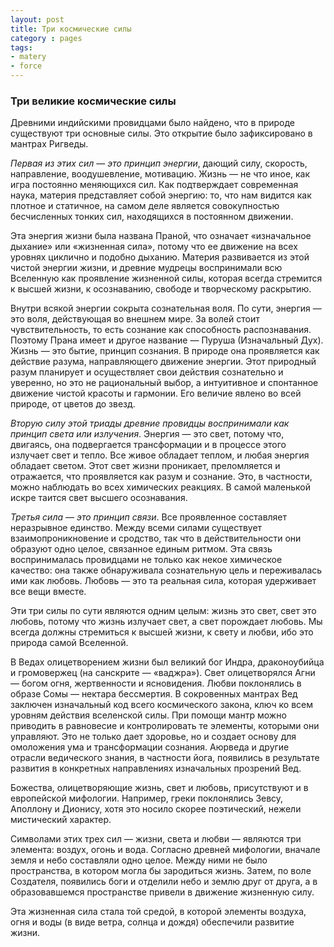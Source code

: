 ```yaml
---
layout: post
title: Три космические силы
category : pages
tags:
- matery
- force
---
```

<h3><span>Три великие космические силы</span></h3>
<p>Древними индийскими провидцами было найдено, что в природе существуют три основные силы. Это открытие было зафиксировано в мантрах Ригведы.</p>
<p><i>Первая из этих сил — это принцип энергии</i>, дающий силу, скорость, направление, воодушевление, мотивацию. Жизнь — не что иное, как игра постоянно меняющихся сил. Как подтверждает современная наука, материя представляет собой энергию: то, что нам видится как плотное и статичное, на самом деле является совокупностью бесчисленных тонких сил, находящихся в постоянном движении.</p>
 
<p><span>Эта энергия жизни была названа Праной, что означает «изначальное дыхание» или «жизненная сила», потому что ее движение на всех уровнях циклично и подобно дыханию. Материя развивается из этой чистой энергии жизни, и древние мудрецы воспринимали всю Вселенную как проявление жизненной силы, которая всегда стремится к высшей жизни, к осознаванию, свободе и творческому раскрытию.</span></p>
<p>Внутри всякой энергии сокрыта сознательная воля. По сути, энергия — это воля, действующая во внешнем мире. За волей стоит чувствительность, то есть сознание как способность распознавания. Поэтому Прана имеет и другое название — Пуруша (Изначальный Дух). Жизнь — это бытие, принцип сознания. В природе она проявляется как действие разума, направляющего движение энергии. Этот природный разум планирует и осуществляет свои действия сознательно и уверенно, но это не рациональный выбор, а интуитивное и спонтанное движение чистой красоты и гармонии. Его величие явлено во всей природе, от цветов до звезд.</p>
<p><i>Вторую силу этой триады древние провидцы воспринимали как принцип света или излучения</i>. Энергия — это свет, потому что, двигаясь, она подвергается трансформации и в процессе этого излучает свет и тепло. Все живое обладает теплом, и любая энергия обладает светом. Этот свет жизни проникает, преломляется и отражается, что проявляется как разум и сознание. Это, в частности, можно наблюдать во всех химических реакциях. В самой маленькой искре таится свет высшего осознавания.</p>
<p><i>Третья сила — это принцип связи</i>. Все проявленное составляет неразрывное единство. Между всеми силами существует взаимопроникновение и сродство, так что в действительности они образуют одно целое, связанное единым ритмом. Эта связь воспринималась провидцами не только как некое химическое качество: она также обнаруживала сознательную цель и переживалась ими как любовь. Любовь — это та реальная сила, которая удерживает все вещи вместе.</p>
<p>Эти три силы по сути являются одним целым: жизнь это свет, свет это любовь, потому что жизнь излучает свет, а свет порождает любовь. Мы всегда должны стремиться к высшей жизни, к свету и любви, ибо это природа самой Вселенной.</p>
<p>В Ведах олицетворением жизни был великий бог Индра, драконоубийца и громовержец (на санскрите — «ваджра»). Свет олицетворялся Агни — богом огня, жертвенности и ясновидения. Любви поклонялись в образе Сомы — нектара бессмертия. В сокровенных мантрах Вед заключен изначальный код всего космического закона, ключ ко всем уровням действия вселенской силы. При помощи мантр можно приводить в равновесие и контролировать те элементы, которыми они управляют. Это не только дает здоровье, но и создает основу для омоложения ума и трансформации сознания. Аюрведа и другие отрасли ведического знания, в частности йога, появились в результате развития в конкретных направлениях изначальных прозрений Вед.</p>
<p>Божества, олицетворяющие жизнь, свет и любовь, присутствуют и в европейской мифологии. Например, греки поклонялись Зевсу, Аполлону и Дионису, хотя это носило скорее поэтический, нежели мистический характер.</p>
<p>Символами этих трех сил — жизни, света и любви — являются три элемента: воздух, огонь и вода. Согласно древней мифологии, вначале земля и небо составляли одно целое. Между ними не было пространства, в котором могла бы зародиться жизнь. Затем, по воле Создателя, появились боги и отделили небо и землю друг от друга, а в образовавшемся пространстве привели в движение жизненную силу.</p>
<p>Эта жизненная сила стала той средой, в которой элементы воздуха, огня и воды (в виде ветра, солнца и дождя) обеспечили развитие жизни.</p>